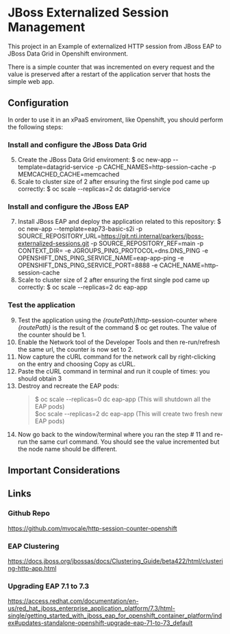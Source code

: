 # JBoss Externalized Session Management

This project in an Example of externalized HTTP session from JBoss EAP to JBoss Data Grid in Openshift environment.

There is a simple counter that was incremented on every request and the value is preserved after a restart of the
application server that hosts the simple web app.

## Configuration
In order to use it in an xPaaS enviroment, like Openshift, you should perform the following steps:

### Install and configure the JBoss Data Grid
5) Create the JBoss Data Grid enviroment: $ oc new-app --template=datagrid-service -p CACHE_NAMES=http-session-cache -p MEMCACHED_CACHE=memcached
6) Scale to cluster size of 2 after ensuring the first single pod came up correctly: $ oc scale --replicas=2 dc datagrid-service

### Install and configure the JBoss EAP
7) Install JBoss EAP and deploy the application related to this repository: $ oc new-app --template=eap73-basic-s2i -p SOURCE_REPOSITORY_URL=https://git.nti.internal/parkers/jboss-externalized-sessions.git -p SOURCE_REPOSITORY_REF=main -p CONTEXT_DIR= -e JGROUPS_PING_PROTOCOL=dns.DNS_PING -e OPENSHIFT_DNS_PING_SERVICE_NAME=eap-app-ping -e OPENSHIFT_DNS_PING_SERVICE_PORT=8888 -e CACHE_NAME=http-session-cache
8) Scale to cluster size of 2 after ensuring the first single pod came up correctly: $ oc scale --replicas=2 dc eap-app

### Test the application
9) Test the application using the _{routePath}_/http-session-counter where _{routePath}_ is the result of the command $ oc get routes. The value of the counter should be 1.
10) Enable the Network tool of the Developer Tools and then re-run/refresh the same url, the counter is now set to 2.
11) Now capture the cURL command for the network call by right-clicking on the entry and choosing Copy as cURL.
12) Paste the cURL command in terminal and run it couple of times: you should obtain 3
13) Destroy and recreate the EAP pods: <br>
    >$ oc scale --replicas=0 dc eap-app (This will shutdown all the EAP pods) <br>
    > $oc scale --replicas=2 dc eap-app (This will create two fresh new EAP pods) <br>
14) Now go back to the window/terminal where you ran the step # 11 and re-run the same curl command. You should see the value incremented but the node name should be different.

## Important Considerations

## Links

### Github Repo
https://github.com/mvocale/http-session-counter-openshift

### EAP Clustering
https://docs.jboss.org/jbossas/docs/Clustering_Guide/beta422/html/clustering-http-app.html

### Upgrading EAP 7.1 to 7.3
https://access.redhat.com/documentation/en-us/red_hat_jboss_enterprise_application_platform/7.3/html-single/getting_started_with_jboss_eap_for_openshift_container_platform/index#updates-standalone-openshift-upgrade-eap-71-to-73_default
